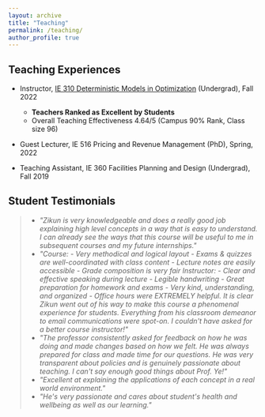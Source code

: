 ```yaml
---
layout: archive
title: "Teaching"
permalink: /teaching/
author_profile: true
---
```


## Teaching Experiences
- Instructor, [IE 310 Deterministic Models in Optimization](https://zikunye2.github.io/teaching/ie310-fa-22) (Undergrad), Fall 2022
  - **Teachers Ranked as Excellent by Students**
  - Overall Teaching Effectiveness 4.64/5 (Campus 90% Rank, Class size 96)

- Guest Lecturer, IE 516 Pricing and Revenue Management (PhD), Spring, 2022

- Teaching Assistant, IE 360 Facilities Planning and Design (Undergrad), Fall 2019



## Student Testimonials
> - *"Zikun is very knowledgeable and does a really good job explaining high level concepts in a way that is easy to understand. I can already see the ways that this course will be useful to me in subsequent courses and my future internships."*
> - *"Course: - Very methodical and logical layout - Exams & quizzes are well-coordinated with class content - Lecture notes are easily accessible - Grade composition is very fair Instructor: - Clear and effective speaking during lecture - Legible handwriting - Great preparation for homework and exams - Very kind, understanding, and organized - Office hours were EXTREMELY helpful. It is clear Zikun went out of his way to make this course a phenomenal experience for students. Everything from his classroom demeanor to email communications were spot-on. I couldn't have asked for a better course instructor!"*
> - *"The professor consistently asked for feedback on how he was doing and made changes based on how we felt. He was always prepared for class and made time for our questions. He was very transparent about policies and is genuinely passionate about teaching. I can't say enough good things about Prof. Ye!"*
> - *"Excellent at explaining the applications of each concept in a real world environment."*
> - *"He's very passionate and cares about student's health and wellbeing as well as our learning."*
